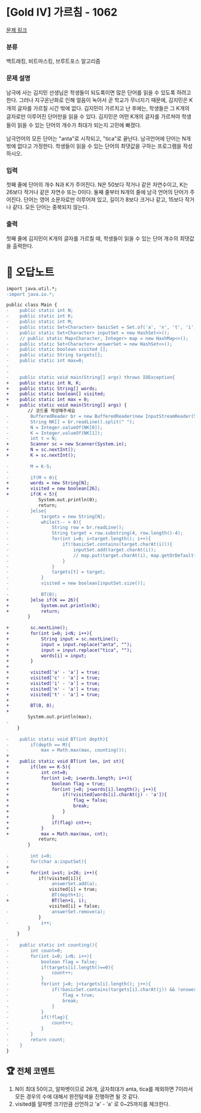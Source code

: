 # [Gold IV] 가르침 - 1062 

[문제 링크](https://www.acmicpc.net/problem/1062) 

### 분류

백트래킹, 비트마스킹, 브루트포스 알고리즘

### 문제 설명

<p>남극에 사는 김지민 선생님은 학생들이 되도록이면 많은 단어를 읽을 수 있도록 하려고 한다. <span style="line-height:1.6em">그러나 지구온난화로 인해 얼음이 녹아서 곧 학교가 무너지기 때문에, 김지민은 K개의 글자를 가르칠 시간 밖에 없다. 김지민이 가르치고 난 후에는, 학생들은 그 K개의 글자로만 이루어진 단어만을 읽을 수 있다. 김지민은 어떤 K개의 글자를 가르쳐야 학생들이 읽을 수 있는 단어의 개수가 최대가 되는지 고민에 빠졌다.</span></p>

<p>남극언어의 모든 단어는 "anta"로 시작되고, "tica"로 끝난다. 남극언어에 단어는 N개 밖에 없다고 가정한다. 학생들이 읽을 수 있는 단어의 최댓값을 구하는 프로그램을 작성하시오.</p>

### 입력 

 <p>첫째 줄에 단어의 개수 N과 K가 주어진다. N은 50보다 작거나 같은 자연수이고, K는 26보다 작거나 같은 자연수 또는 0이다. 둘째 줄부터 N개의 줄에 남극 언어의 단어가 주어진다. 단어는 영어 소문자로만 이루어져 있고, 길이가 8보다 크거나 같고, 15보다 작거나 같다. 모든 단어는 중복되지 않는다.</p>

### 출력 

 <p>첫째 줄에 김지민이 K개의 글자를 가르칠 때, 학생들이 읽을 수 있는 단어 개수의 최댓값을 출력한다.</p>



#  🚀  오답노트 

```diff
import java.util.*;
-import java.io.*;

public class Main {
-    public static int N;
-    public static int K;
-    public static int M;
-    public static Set<Character> basicSet = Set.of('a', 'n', 't', 'i', 'c');
-    public static Set<Character> inputSet = new HashSet<>();
-    // public static Map<Character, Integer> map = new HashMap<>();
-    public static Set<Character> answerSet = new HashSet<>();
-    public static boolean visited [];
-    public static String targets[];
-    public static int max=0;
-    
-    
-    public static void main(String[] args) throws IOException{
+    public static int N, K;
+    public static String[] words;
+    public static boolean[] visited;
+    public static int max = 0;
+    public static void main(String[] args) {
        // 코드를 작성해주세요
-        BufferedReader br = new BufferedReader(new InputStreamReader(System.in));
-        String NK[] = br.readLine().split(" ");
-        N = Integer.valueOf(NK[0]);
-        K = Integer.valueOf(NK[1]);
-        int t = N;
+        Scanner sc = new Scanner(System.in);
+        N = sc.nextInt();
+        K = sc.nextInt();
        
-        M = K-5;
-        
-        if(M < 0){
+        words = new String[N];
+        visited = new boolean[26];
+        if(K < 5){
            System.out.println(0);
            return;
-        }else{
-            targets = new String[N];
-            while(t-- > 0){
-                String row = br.readLine();
-                String target = row.substring(4, row.length()-4);
-                for(int i=0; i<target.length(); i++){
-                    if(!basicSet.contains(target.charAt(i))){
-                        inputSet.add(target.charAt(i));
-                        // map.put(target.charAt(i), map.getOrDefault(target.charAt(i), 0)+1);
-                    }
-                }
-                targets[t] = target;
-            }
-            visited = new boolean[inputSet.size()];
-            
-            BT(0);
+        }else if(K == 26){
+            System.out.println(N);
+            return;
        }
        
+        sc.nextLine();
+        for(int i=0; i<N; i++){
+            String input = sc.nextLine();
+            input = input.replace("anta", "");
+            input = input.replace("tica", "");
+            words[i] = input;
+        }
+        
+        visited['a' - 'a'] = true;
+        visited['c' - 'a'] = true;
+        visited['i' - 'a'] = true;
+        visited['n' - 'a'] = true;
+        visited['t' - 'a'] = true;
+        
+        BT(0, 0);
+        
        System.out.println(max);
-        
    }
    
-    public static void BT(int depth){
-        if(depth == M){
-            max = Math.max(max, counting());
+    
+    public static void BT(int len, int st){
+        if(len == K-5){
+            int cnt=0;
+            for(int i=0; i<words.length; i++){
+                boolean flag = true;
+                for(int j=0; j<words[i].length(); j++){
+                    if(!visited[words[i].charAt(j) - 'a']){
+                        flag = false;
+                        break;
+                    }
+                }
+                if(flag) cnt++;
+            }
+            max = Math.max(max, cnt);
            return;
        }
        
-        int i=0;
-        for(char a:inputSet){
+        
+        for(int i=st; i<26; i++){
            if(!visited[i]){
-                answerSet.add(a);
                visited[i] = true;
-                BT(depth+1);
+                BT(len+1, i);
                visited[i] = false;
-                answerSet.remove(a);
            }
-            i++;
        }
    }
-    
-    public static int counting(){
-        int count=0;
-        for(int i=0; i<N; i++){
-            boolean flag = false;
-            if(targets[i].length()==0){
-                count++;
-            }
-            for(int j=0; j<targets[i].length(); j++){
-                if(!basicSet.contains(targets[i].charAt(j)) && !answerSet.contains(targets[i].charAt(j))){
-                    flag = true;
-                    break;
-                }
-            }
-            if(!flag){
-                count++;
-            }
-        }
-        return count;
-    }
}

```


 ## 🏆 전체 코멘트 

1. N이 최대 50이고, 알파벳이므로 26개, 글자최대가 anta, tica를 제외하면 7이라서 모든 경우의 수에 대해서 완전탐색을 진행하면 될 것 같다.
2. visited를 알파벳 크기만큼 선언하고 'a' - 'a' 로 0~25까지를 체크한다.